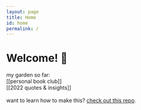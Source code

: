 ```yaml
---
layout: page
title: Home
id: home
permalink: /
---
```


# Welcome! 🌱

<!-- <p style="padding: 3em 1em; background: #f5f7ff; border-radius: 4px;">
  Take a look at <span style="font-weight: bold">[[Your first note]]</span> to get started on your exploration.
</p> -->

my garden so far:
<br>
[[personal book club]] 
<br>
[[2022 quotes & insights]]
<br>
<br>
want to learn how to make this? [check out this repo](https://github.com/maximevaillancourt/digital-garden-jekyll-template).

<!-- The easiest way to get started is to read this [step-by-step guide explaining how to set this up from scratch](https://maximevaillancourt.com/blog/setting-up-your-own-digital-garden-with-jekyll). If you need any help, my [DMs are open on Twitter (@vaillancourtmax)](https://twitter.com/vaillancourtmax). 👋 -->

<style>
  .wrapper {
    max-width: 46em;
  }
</style>
